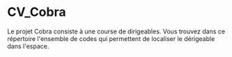 # CV_Cobra
Le projet Cobra consiste à une course de dirigeables.
Vous trouvez dans ce répertoire l'ensemble de codes qui permettent de localiser le dérigeable dans l'espace.
